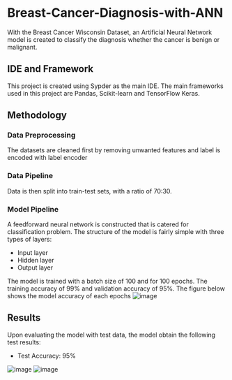 # Breast-Cancer-Diagnosis-with-ANN
With the Breast Cancer Wisconsin Dataset, an Artificial Neural Network model is created to classify the diagnosis whether the cancer is benign or malignant.

## IDE and Framework
This project is created using Sypder as the main IDE. The main frameworks used in this project are Pandas, Scikit-learn and TensorFlow Keras.

## Methodology
### Data Preprocessing
The datasets are cleaned first by removing unwanted features and label is encoded with label encoder

### Data Pipeline
Data is then split into train-test sets, with a ratio of 70:30.

### Model Pipeline
A feedforward neural network is constructed that is catered for classification problem. The structure of the model is fairly simple with three types of layers:
- Input layer
- Hidden layer
- Output layer

The model is trained with a batch size of 100 and for 100 epochs. The training accuracy of 99% and validation accuracy of 95%. The figure below shows the model accuracy of each epochs
![image](https://user-images.githubusercontent.com/100325884/163185927-f944b511-f148-44c3-b7b7-42498f4b7fb3.png)


## Results
Upon evaluating the model with test data, the model obtain the following test results:
- Test Accuracy: 95%

![image](https://user-images.githubusercontent.com/100325884/163182500-3995d029-215c-4553-95dc-5c3f6dd89974.png)
![image](https://user-images.githubusercontent.com/100325884/163182716-828cb7b1-2098-48c1-acd8-b16442f773ba.png)
